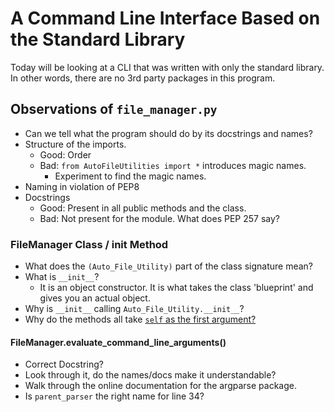 # A Command Line Interface Based on the Standard Library
Today will be looking at a CLI that was written with only the standard
library.  In other words, there are no 3rd party packages in this program.

## Observations of `file_manager.py`
* Can we tell what the program should do by its docstrings and names?
* Structure of the imports.
    * Good: Order
    * Bad: `from AutoFileUtilities import *` introduces magic names.
        * Experiment to find the magic names.
* Naming in violation of PEP8
* Docstrings
    * Good: Present in all public methods and the class.
    * Bad: Not present for the module.  What does PEP 257 say?

### FileManager Class / __init__ Method
* What does the `(Auto_File_Utility)` part of the class signature mean?
* What is `__init__`?
    * It is an object constructor.  It is what takes the class 'blueprint'
    and gives you an actual object.
* Why is `__init__` calling `Auto_File_Utility.__init__`?
* Why do the methods all take [`self` as the first argument?](http://stackoverflow.com/questions/2709821/what-is-the-purpose-of-self-in-python)


#### FileManager.evaluate_command_line_arguments()
* Correct Docstring?
* Look through it, do the names/docs make it understandable?
* Walk through the online documentation for the argparse package.
* Is `parent_parser` the right name for line 34?






